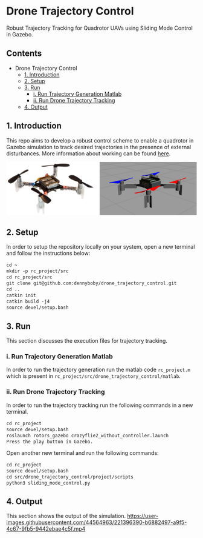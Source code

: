 # Drone Trajectory Control
Robust Trajectory Tracking for Quadrotor UAVs using Sliding Mode Control in Gazebo.

## Contents
- Drone Trajectory Control
  - [1. Introduction](#1-introduction)
  - [2. Setup](#2-setup)
  - [3. Run](#3-run)
    - [i. Run Trajectory Generation Matlab](#i-run-trajectory-generation-matlab)
    - [ii. Run Drone Trajectory Tracking](#ii-run-drone-trajectory-tracking)
  - [4. Output](#4-output)

## 1. Introduction
This repo aims to develop a robust control scheme to enable a quadrotor in Gazebo simulation to track desired trajectories in the presence of external disturbances. More information about working can be found [here](https://github.com/dennyboby/drone_trajectory_control/tree/master/docs/document).

![](docs/img/drone.png)

## 2. Setup
In order to setup the repository locally on your system, open a new terminal and follow the instructions below:

    cd ~
    mkdir -p rc_project/src
    cd rc_project/src
    git clone git@github.com:dennyboby/drone_trajectory_control.git
    cd ..
    catkin init
    catkin build -j4
    source devel/setup.bash

## 3. Run
This section discusses the execution files for trajectory tracking.

### i. Run Trajectory Generation Matlab
In order to run the trajectory generation run the matlab code `rc_project.m` which is present in `rc_project/src/drone_trajectory_control/matlab`.

### ii. Run Drone Trajectory Tracking
In order to run the trajectory tracking run the following commands in a new terminal.

    cd rc_project
    source devel/setup.bash
    roslaunch rotors_gazebo crazyflie2_without_controller.launch
    Press the play button in Gazebo.

Open another new terminal and run the following commands:

    cd rc_project
    source devel/setup.bash
    cd src/drone_trajectory_control/project/scripts
    python3 sliding_mode_control.py

## 4. Output
This section shows the output of the simulation.
https://user-images.githubusercontent.com/44564963/221396390-b6882497-a9f5-4c67-9fb5-9442ebae4c5f.mp4

